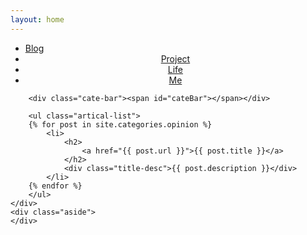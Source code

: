 ```yaml
---
layout: home
---
```


<div class="index-content opinion">
    <div class="section">
        <ul class="artical-cate">
            <li ><a href="/"><span>Blog</span></a></li>
            <li style="text-align:center"><a href="/project"><span>Project</span></a></li>
            <li class="on" style="text-align:center"><a href="/life"><span>Life</span></a></li>
            <li style="text-align:center"><a href="/me"><span>Me</span></a></li>
        </ul>

        <div class="cate-bar"><span id="cateBar"></span></div>

        <ul class="artical-list">
        {% for post in site.categories.opinion %}
            <li>
                <h2>
                    <a href="{{ post.url }}">{{ post.title }}</a>
                </h2>
                <div class="title-desc">{{ post.description }}</div>
            </li>
        {% endfor %}
        </ul>
    </div>
    <div class="aside">
    </div>
</div>
